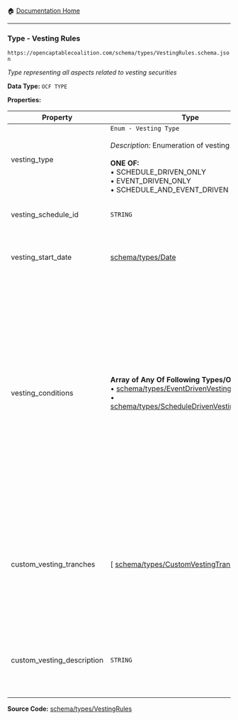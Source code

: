:house: [Documentation Home](/README.md)

---

### Type - Vesting Rules

`https://opencaptablecoalition.com/schema/types/VestingRules.schema.json`

_Type representing all aspects related to vesting securities_

**Data Type:** `OCF TYPE`

**Properties:**

| Property                   | Type                                                                                                                                                                                                                                                              | Description                                                                                                                                                                                                                                                                                                                                                                             | Required   |
| -------------------------- | ----------------------------------------------------------------------------------------------------------------------------------------------------------------------------------------------------------------------------------------------------------------- | --------------------------------------------------------------------------------------------------------------------------------------------------------------------------------------------------------------------------------------------------------------------------------------------------------------------------------------------------------------------------------------- | ---------- |
| vesting_type               | `Enum - Vesting Type`</br></br>_Description:_ Enumeration of vesting types</br></br>**ONE OF:** </br>&bull; SCHEDULE_DRIVEN_ONLY </br>&bull; EVENT_DRIVEN_ONLY </br>&bull; SCHEDULE_AND_EVENT_DRIVEN                                                              | Whether the vesting rules are schedule-driven, event-driven, or a combination of both                                                                                                                                                                                                                                                                                                   | `REQUIRED` |
| vesting_schedule_id        | `STRING`                                                                                                                                                                                                                                                          | Time-based vesting schedule applied to the securities                                                                                                                                                                                                                                                                                                                                   | -          |
| vesting_start_date         | [schema/types/Date](/docs/schema/types/Date.md)                                                                                                                                                                                                                   | Vesting commencement date to pair with the time-based vesting schedule                                                                                                                                                                                                                                                                                                                  | -          |
| vesting_conditions         | **Array of Any Of Following Types/Objs:**</br>&bull; [schema/types/EventDrivenVestingCondition](/docs/schema/types/EventDrivenVestingCondition.md)</br>&bull; [schema/types/ScheduleDrivenVestingCondition](/docs/schema/types/ScheduleDrivenVestingCondition.md) | Tree-structured schedule- and/or event-driven vesting conditions for the securities, including single- or double-trigger acceleration.</br></br>**Note**: complex vesting rules which mix time-and event-based conditions should be modeled using this field, because human intervention will ultimately be required by the importing system due to the nature/complexity of the rules. | -          |
| custom_vesting_tranches    | [ [schema/types/CustomVestingTranche](/docs/schema/types/CustomVestingTranche.md) ]                                                                                                                                                                               | Explicitly-defined vesting tranches for the securities which can be used in place of a vesting schedule.</br></br>**Note**: custom vesting tranches override the applied vesting schedule if both are present.                                                                                                                                                                          | -          |
| custom_vesting_description | `STRING`                                                                                                                                                                                                                                                          | Description field to allow explanation of the vesting conditions which resulted in the custom vesting tranches                                                                                                                                                                                                                                                                          | -          |

**Source Code:** [schema/types/VestingRules](/schema/types/VestingRules.schema.json)


